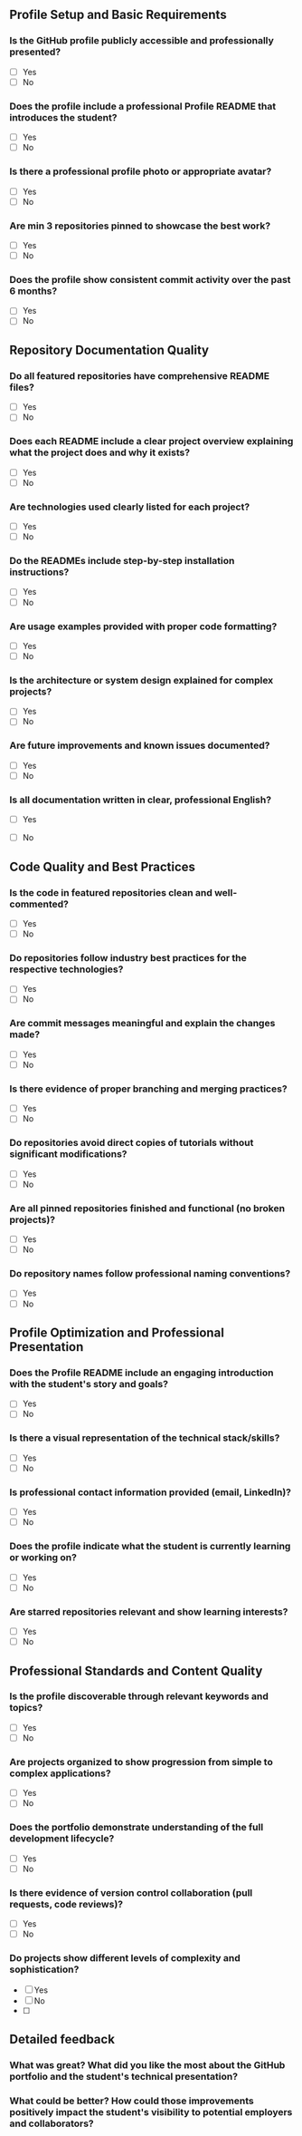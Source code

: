 
## Profile Setup and Basic Requirements
### Is the GitHub profile publicly accessible and professionally presented?
- [ ] Yes
- [ ] No

### Does the profile include a professional Profile README that introduces the student?
- [ ] Yes
- [ ] No

### Is there a professional profile photo or appropriate avatar?
- [ ] Yes
- [ ] No

### Are min 3 repositories pinned to showcase the best work?
- [ ] Yes
- [ ] No

### Does the profile show consistent commit activity over the past 6 months?
- [ ] Yes
- [ ] No

## Repository Documentation Quality
### Do all featured repositories have comprehensive README files?
- [ ] Yes
- [ ] No

### Does each README include a clear project overview explaining what the project does and why it exists?
- [ ] Yes
- [ ] No

### Are technologies used clearly listed for each project?
- [ ] Yes
- [ ] No

### Do the READMEs include step-by-step installation instructions?
- [ ] Yes
- [ ] No

### Are usage examples provided with proper code formatting?
- [ ] Yes
- [ ] No

### Is the architecture or system design explained for complex projects?
- [ ] Yes
- [ ] No

### Are future improvements and known issues documented?
- [ ] Yes
- [ ] No

### Is all documentation written in clear, professional English?
- [ ] Yes
- [ ] No


## Code Quality and Best Practices
### Is the code in featured repositories clean and well-commented?
- [ ] Yes
- [ ] No

### Do repositories follow industry best practices for the respective technologies?
- [ ] Yes
- [ ] No

### Are commit messages meaningful and explain the changes made?
- [ ] Yes
- [ ] No

### Is there evidence of proper branching and merging practices?
- [ ] Yes
- [ ] No

### Do repositories avoid direct copies of tutorials without significant modifications?
- [ ] Yes
- [ ] No

### Are all pinned repositories finished and functional (no broken projects)?
- [ ] Yes
- [ ] No

### Do repository names follow professional naming conventions?
- [ ] Yes
- [ ] No

## Profile Optimization and Professional Presentation
### Does the Profile README include an engaging introduction with the student's story and goals?
- [ ] Yes
- [ ] No

### Is there a visual representation of the technical stack/skills?
- [ ] Yes
- [ ] No

### Is professional contact information provided (email, LinkedIn)?
- [ ] Yes
- [ ] No

### Does the profile indicate what the student is currently learning or working on?
- [ ] Yes
- [ ] No

### Are starred repositories relevant and show learning interests?
- [ ] Yes
- [ ] No

## Professional Standards and Content Quality
### Is the profile discoverable through relevant keywords and topics?
- [ ] Yes
- [ ] No

### Are projects organized to show progression from simple to complex applications?
- [ ] Yes
- [ ] No

### Does the portfolio demonstrate understanding of the full development lifecycle?
- [ ] Yes
- [ ] No

### Is there evidence of version control collaboration (pull requests, code reviews)?
- [ ] Yes
- [ ] No

### Do projects show different levels of complexity and sophistication?
- [ ] Yes
- [ ] No
- [ ] 

## Detailed feedback
### What was great? What did you like the most about the GitHub portfolio and the student's technical presentation?

### What could be better? How could those improvements positively impact the student's visibility to potential employers and collaborators?
